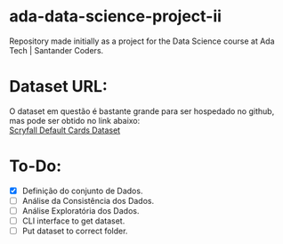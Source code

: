 # ada-data-science-project-ii
Repository made initially as a project for the Data Science course at Ada Tech | Santander Coders.

# Dataset URL:
O dataset em questão é bastante grande para ser hospedado no github, mas pode ser obtido no link abaixo: <br>
[Scryfall Default Cards Dataset](https://data.scryfall.io/default-cards/default-cards-20240216220537.json)

# To-Do:
- [X] Definição do conjunto de Dados.
- [ ] Análise da Consistência dos Dados.
- [ ] Análise Exploratória dos Dados.
- [ ] CLI interface to get dataset.
- [ ] Put dataset to correct folder.